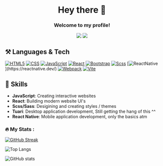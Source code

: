 <h1 align="center">Hey there 👋</h1>
<h3 align="center">Welcome to my profile!</h3>
<p align="center"><a href="https://twitter.com/pumped212"><img src="https://img.shields.io/badge/Twitter-1DA1F2?style=for-the-badge&logo=twitter&logoColor=white"></img></a>
<a href="https://atomicdev.vercel.app/"><img src="https://img.shields.io/badge/Porfoilo-26c418?style=for-the-badge&logo=mongodb&logoColor=white"></img></a>
</p>
<h2>⚒️ Languages & Tech </h2>

[![HTML5](https://img.shields.io/badge/HTML5-E34F26?style=for-the-badge&logo=html5&logoColor=white)](https://developer.mozilla.org/en-US/docs/Web/Guide/HTML/HTML5)
[![CSS](https://img.shields.io/badge/CSS-1572B6?style=for-the-badge&logo=css3&logoColor=white)](https://developer.mozilla.org/en-US/docs/Web/CSS)
[![JavaScript](https://img.shields.io/badge/JavaScript-F7DF1E?style=for-the-badge&logo=javascript&logoColor=black)](https://developer.mozilla.org/en-US/docs/Web/JavaScript)
[![React](https://img.shields.io/badge/react-black?logo=react&style=for-the-badge)](https://react.dev/)
[![Bootstrap](https://img.shields.io/badge/Bootstrap-984aff?style=for-the-badge&logo=bootstrap&logoColor=white)](https://getbootstrap.com/)
[![Scss](https://img.shields.io/badge/Scss-e159ff?style=for-the-badge&logo=sass&logoColor=white)](https://getbootstrap.com/)
[![ReactNative](https://img.shields.io/badge/react_native-%2320232a.svg?style=for-the-badge&logo=react&logoColor=%2361DAFB")](https://reactnative.dev/)
[![Webpack](https://img.shields.io/badge/Webpack-00aeff?style=for-the-badge&logo=webpack&logoColor=white)](https://webpack.js.org/)
[![Vite](https://img.shields.io/badge/Vite-652afa?style=for-the-badge&logo=vite&logoColor=fcee1e)](https://webpack.js.org/)

<h2>💬 Skills</h2>

- **JavaScript**: Creating interactive websites
- **React**: Building modern website UI's
- **Scss/Sass**: Desigining and creating styles / themes
- **Tuari**: Desktop application development, Still getting the hang of this ^^
- **React Native**: Mobile application development, only the basics atm

### :fire: My Stats :
[![GitHub Streak](https://streak-stats.demolab.com?user=AtomicExpresso&theme=dark)](https://git.io/streak-stats)

![Top Langs](https://github-readme-stats.vercel.app/api/top-langs/?username=AtomicExpresso&layout=compact&theme=vision-friendly-dark)

![GitHub stats](https://github-readme-stats.vercel.app/api?username=AtomicExpresso&show_icons=true&theme=great-gatsby)
